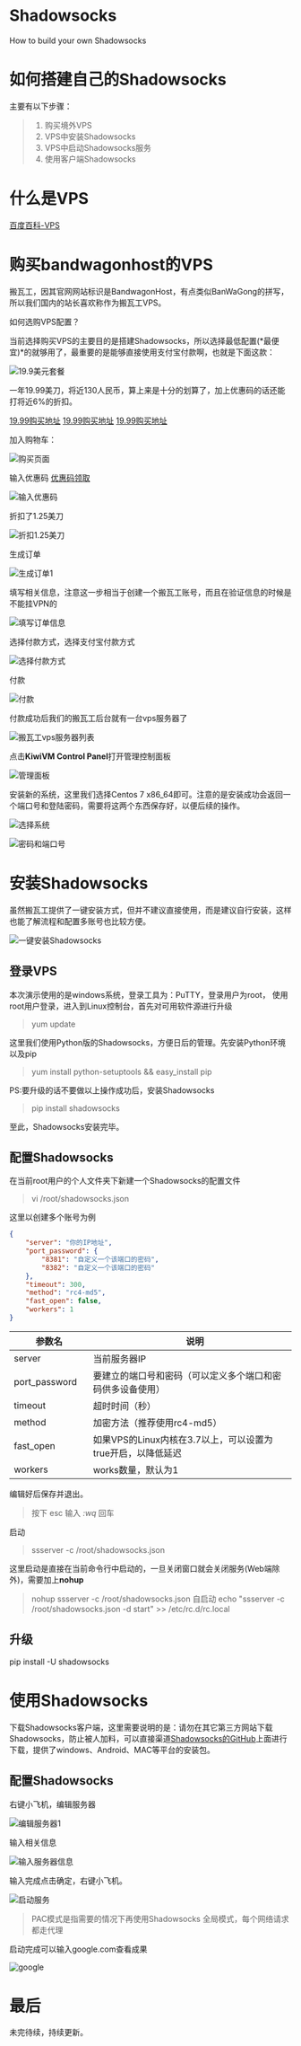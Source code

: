 # Shadowsocks
How to build your own Shadowsocks

# 如何搭建自己的Shadowsocks
主要有以下步骤：
> 1. 购买境外VPS
> 2. VPS中安装Shadowsocks
> 3. VPS中启动Shadowsocks服务
> 4. 使用客户端Shadowsocks
# 什么是VPS
[百度百科-VPS](https://baike.baidu.com/item/VPS)
# 购买bandwagonhost的VPS
搬瓦工，因其官网网站标识是BandwagonHost，有点类似BanWaGong的拼写，所以我们国内的站长喜欢称作为搬瓦工VPS。

如何选购VPS配置？

当前选择购买VPS的主要目的是搭建Shadowsocks，所以选择最低配置(*最便宜)*的就够用了，最重要的是能够直接使用支付宝付款啊，也就是下面这款：

![19.9美元套餐](http://obh9jd33g.bkt.clouddn.com/writestory/1537965460533.png)

一年19.99美刀，将近130人民币，算上来是十分的划算了，加上优惠码的话还能打将近6%的折扣。

[19.99购买地址](https://bandwagonhost.com/aff.php?aff=37047)
[19.99购买地址](https://bandwagonhost.com/aff.php?aff=37047)
[19.99购买地址](https://bandwagonhost.com/aff.php?aff=37047)

加入购物车：

![购买页面](http://obh9jd33g.bkt.clouddn.com/writestory/1534082147767.jpg)

输入优惠码
[优惠码领取](https://www.bandwagonhost.net/coupon)

![输入优惠码](http://obh9jd33g.bkt.clouddn.com/writestory/1534082287860.jpg)


折扣了1.25美刀

![折扣1.25美刀](http://obh9jd33g.bkt.clouddn.com/writestory/1534082362160.jpg)

生成订单

![生成订单1](http://obh9jd33g.bkt.clouddn.com/writestory/1534082428750.jpg)

填写相关信息，注意这一步相当于创建一个搬瓦工账号，而且在验证信息的时候是不能挂VPN的

![填写订单信息](http://obh9jd33g.bkt.clouddn.com/writestory/1534082508032.jpg)

选择付款方式，选择支付宝付款方式

![选择付款方式](http://obh9jd33g.bkt.clouddn.com/writestory/1534082632301.jpg)

付款

![付款](http://obh9jd33g.bkt.clouddn.com/writestory/1534082655614.jpg)

付款成功后我们的搬瓦工后台就有一台vps服务器了

![搬瓦工vps服务器列表](http://obh9jd33g.bkt.clouddn.com/writestory/1534082768345.jpg)

点击**KiwiVM Control Panel**打开管理控制面板

![管理面板](http://obh9jd33g.bkt.clouddn.com/writestory/1534082931146.jpg)

安装新的系统，这里我们选择Centos 7 x86_64即可。注意的是安装成功会返回一个端口号和登陆密码，需要将这两个东西保存好，以便后续的操作。

![选择系统](http://obh9jd33g.bkt.clouddn.com/writestory/1534083004026.jpg)

![密码和端口号](http://obh9jd33g.bkt.clouddn.com/writestory/1534083161983.jpg)

# 安装Shadowsocks
虽然搬瓦工提供了一键安装方式，但并不建议直接使用，而是建议自行安装，这样也能了解流程和配置多账号也比较方便。

![一键安装Shadowsocks](http://obh9jd33g.bkt.clouddn.com/writestory/1534083280313.jpg)

## 登录VPS
本次演示使用的是windows系统，登录工具为：PuTTY，登录用户为root，
使用root用户登录，进入到Linux控制台，首先对可用软件源进行升级
> yum update

这里我们使用Python版的Shadowsocks，方便日后的管理。先安装Python环境以及pip
> yum install python-setuptools && easy_install pip

PS:要升级的话不要做以上操作成功后，安装Shadowsocks
> pip install shadowsocks

至此，Shadowsocks安装完毕。

## 配置Shadowsocks

在当前root用户的个人文件夹下新建一个Shadowsocks的配置文件
> vi /root/shadowsocks.json

这里以创建多个账号为例
```json
{
	"server": "你的IP地址",
	"port_password": {
		"8381": "自定义一个该端口的密码",
		"8382": "自定义一个该端口的密码"
	},
	"timeout": 300,
	"method": "rc4-md5",
	"fast_open": false,
	"workers": 1
}
```
|参数名|    说明|
|---------|-----------|
|server   |当前服务器IP|
|port_password   |要建立的端口号和密码（可以定义多个端口和密码供多设备使用）|
|timeout   |超时时间（秒）|
|method  |加密方法（推荐使用rc4-md5）|
fast_open  |如果VPS的Linux内核在3.7以上，可以设置为true开启，以降低延迟|
|workers    |works数量，默认为1|

编辑好后保存并退出。
> 按下 esc
> 输入  *:wq*
> 回车

启动
> ssserver -c /root/shadowsocks.json

这里启动是直接在当前命令行中启动的，一旦关闭窗口就会关闭服务(Web端除外)，需要加上**nohup**

> nohup ssserver -c /root/shadowsocks.json
 自启动
 >echo "ssserver -c /root/shadowsocks.json -d start" >> /etc/rc.d/rc.local

## 升级

pip install -U shadowsocks

# 使用Shadowsocks
下载Shadowsocks客户端，这里需要说明的是：请勿在其它第三方网站下载Shadowsocks，防止被人加料，可以直接渠道[Shadowsocks的GitHub](https://github.com/shadowsocks)上面进行下载，提供了windows、Android、MAC等平台的安装包。

## 配置Shadowsocks
右键小飞机，编辑服务器

![编辑服务器1](http://obh9jd33g.bkt.clouddn.com/writestory/1537964867254.png)

输入相关信息

![输入服务器信息](http://obh9jd33g.bkt.clouddn.com/writestory/1537964946241.png)

输入完成点击确定，右键小飞机。

![启动服务](http://obh9jd33g.bkt.clouddn.com/writestory/1537965093460.png)

> PAC模式是指需要的情况下再使用Shadowsocks
> 全局模式，每个网络请求都走代理

启动完成可以输入google.com查看成果

![google](http://obh9jd33g.bkt.clouddn.com/writestory/1537965177364.png)

# 最后
未完待续，持续更新。

